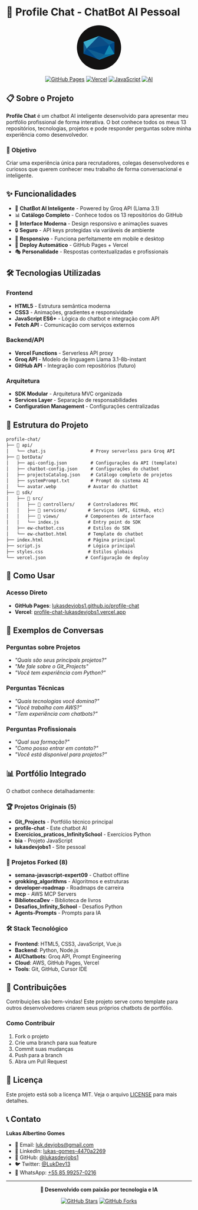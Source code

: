 # 🤖 Profile Chat - ChatBot AI Pessoal

<div align="center">
    <img src="./botData/logo2.png" alt="ChatBot Avatar" width="120" height="120" style="border-radius: 50%;">
    
[![GitHub Pages](https://img.shields.io/badge/GitHub%20Pages-Live-brightgreen?style=for-the-badge&logo=github)](https://lukasdevjobs1.github.io/profile-chat/)
[![Vercel](https://img.shields.io/badge/Vercel-Deploy-black?style=for-the-badge&logo=vercel)](https://profile-chat-lukasdevjobs1.vercel.app/)
[![JavaScript](https://img.shields.io/badge/JavaScript-ES6+-yellow?style=for-the-badge&logo=javascript)](https://developer.mozilla.org/en-US/docs/Web/JavaScript)
[![AI](https://img.shields.io/badge/AI-Groq%20API-blue?style=for-the-badge&logo=robot)](https://groq.com/)

</div>

## 📋 Sobre o Projeto

**Profile Chat** é um chatbot AI inteligente desenvolvido para apresentar meu portfólio profissional de forma interativa. O bot conhece todos os meus 13 repositórios, tecnologias, projetos e pode responder perguntas sobre minha experiência como desenvolvedor.

### 🎯 Objetivo

Criar uma experiência única para recrutadores, colegas desenvolvedores e curiosos que querem conhecer meu trabalho de forma conversacional e inteligente.

## ✨ Funcionalidades

- 🤖 **ChatBot AI Inteligente** - Powered by Groq API (Llama 3.1)
- 📊 **Catálogo Completo** - Conhece todos os 13 repositórios do GitHub
- 🎨 **Interface Moderna** - Design responsivo e animações suaves
- 🔒 **Seguro** - API keys protegidas via variáveis de ambiente
- 📱 **Responsivo** - Funciona perfeitamente em mobile e desktop
- 🚀 **Deploy Automático** - GitHub Pages + Vercel
- 🎭 **Personalidade** - Respostas contextualizadas e profissionais

## 🛠️ Tecnologias Utilizadas

### Frontend
- **HTML5** - Estrutura semântica moderna
- **CSS3** - Animações, gradientes e responsividade
- **JavaScript ES6+** - Lógica do chatbot e integração com API
- **Fetch API** - Comunicação com serviços externos

### Backend/API
- **Vercel Functions** - Serverless API proxy
- **Groq API** - Modelo de linguagem Llama 3.1-8b-instant
- **GitHub API** - Integração com repositórios (futuro)

### Arquitetura
- **SDK Modular** - Arquitetura MVC organizada
- **Services Layer** - Separação de responsabilidades
- **Configuration Management** - Configurações centralizadas

## 📁 Estrutura do Projeto

```
profile-chat/
├── 📂 api/
│   └── chat.js                 # Proxy serverless para Groq API
├── 📂 botData/
│   ├── api-config.json         # Configurações da API (template)
│   ├── chatbot-config.json     # Configurações do chatbot
│   ├── projectsCatalog.json    # Catálogo completo de projetos
│   ├── systemPrompt.txt        # Prompt do sistema AI
│   └── avatar.webp            # Avatar do chatbot
├── 📂 sdk/
│   ├── 📂 src/
│   │   ├── 📂 controllers/     # Controladores MVC
│   │   ├── 📂 services/        # Serviços (API, GitHub, etc)
│   │   ├── 📂 views/          # Componentes de interface
│   │   └── index.js           # Entry point do SDK
│   ├── ew-chatbot.css         # Estilos do SDK
│   └── ew-chatbot.html        # Template do chatbot
├── index.html                 # Página principal
├── script.js                  # Lógica principal
├── styles.css                 # Estilos globais
└── vercel.json               # Configuração de deploy
```

## 🚀 Como Usar

###  Acesso Direto
- **GitHub Pages**: [lukasdevjobs1.github.io/profile-chat](https://lukasdevjobs1.github.io/profile-chat/)
- **Vercel**: [profile-chat-lukasdevjobs1.vercel.app](https://profile-chat-lukasdevjobs1.vercel.app/)

## 💬 Exemplos de Conversas

### Perguntas sobre Projetos
- *"Quais são seus principais projetos?"*
- *"Me fale sobre o Git_Projects"*
- *"Você tem experiência com Python?"*

### Perguntas Técnicas
- *"Quais tecnologias você domina?"*
- *"Você trabalha com AWS?"*
- *"Tem experiência com chatbots?"*

### Perguntas Profissionais
- *"Qual sua formação?"*
- *"Como posso entrar em contato?"*
- *"Você está disponível para projetos?"*

## 📊 Portfólio Integrado

O chatbot conhece detalhadamente:

### 🏆 Projetos Originais (5)
- **Git_Projects** - Portfólio técnico principal
- **profile-chat** - Este chatbot AI
- **Exercicios_praticos_InfinitySchool** - Exercícios Python
- **bia** - Projeto JavaScript
- **lukasdevjobs1** - Site pessoal

### 🔄 Projetos Forked (8)
- **semana-javascript-expert09** - Chatbot offline
- **grokking_algorithms** - Algoritmos e estruturas
- **developer-roadmap** - Roadmaps de carreira
- **mcp** - AWS MCP Servers
- **BibliotecaDev** - Biblioteca de livros
- **Desafios_Infinity_School** - Desafios Python
- **Agents-Prompts** - Prompts para IA

### 🛠️ Stack Tecnológico
- **Frontend**: HTML5, CSS3, JavaScript, Vue.js
- **Backend**: Python, Node.js
- **AI/Chatbots**: Groq API, Prompt Engineering
- **Cloud**: AWS, GitHub Pages, Vercel
- **Tools**: Git, GitHub, Cursor IDE

## 🤝 Contribuições

Contribuições são bem-vindas! Este projeto serve como template para outros desenvolvedores criarem seus próprios chatbots de portfólio.

### Como Contribuir
1. Fork o projeto
2. Crie uma branch para sua feature
3. Commit suas mudanças
4. Push para a branch
5. Abra um Pull Request

## 📄 Licença

Este projeto está sob a licença MIT. Veja o arquivo [LICENSE](LICENSE) para mais detalhes.

## 📞 Contato

**Lukas Albertino Gomes**
- 📧 Email: [luk.devjobs@gmail.com](mailto:luk.devjobs@gmail.com)
- 💼 LinkedIn: [lukas-gomes-4470a2269](https://www.linkedin.com/in/lukas-gomes-4470a2269/)
- 🐙 GitHub: [@lukasdevjobs1](https://github.com/lukasdevjobs1)
- 🐦 Twitter: [@LukDev13](https://x.com/LukDev13)
- 💬 WhatsApp: [+55 85 99257-0216](https://wa.me/5585992570216)

---

<div align="center">

**🚀 Desenvolvido com paixão por tecnologia e IA**

[![GitHub Stars](https://img.shields.io/github/stars/lukasdevjobs1/profile-chat?style=social)](https://github.com/lukasdevjobs1/profile-chat/stargazers)
[![GitHub Forks](https://img.shields.io/github/forks/lukasdevjobs1/profile-chat?style=social)](https://github.com/lukasdevjobs1/profile-chat/network/members)

</div>

